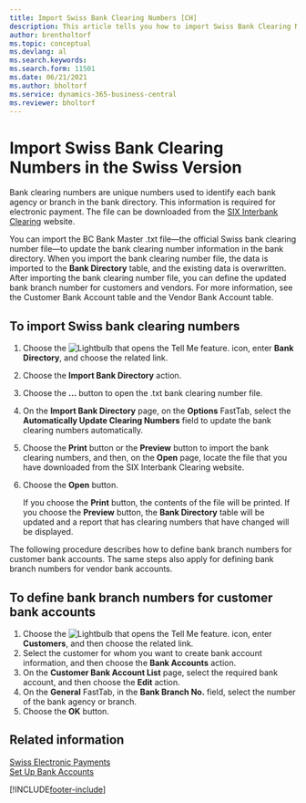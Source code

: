```yaml
---
title: Import Swiss Bank Clearing Numbers [CH]
description: This article tells you how to import Swiss Bank Clearing Numbers using the Swiss version of Business Central. 
author: brentholtorf
ms.topic: conceptual
ms.devlang: al
ms.search.keywords:
ms.search.form: 11501
ms.date: 06/21/2021
ms.author: bholtorf
ms.service: dynamics-365-business-central
ms.reviewer: bholtorf
---
```

# Import Swiss Bank Clearing Numbers in the Swiss Version

Bank clearing numbers are unique numbers used to identify each bank agency or branch in the bank directory. This information is required for electronic payment. The file can be downloaded from the [SIX Interbank Clearing](https://go.microsoft.com/fwlink/?LinkId=145121) website.  

You can import the BC Bank Master .txt file—the official Swiss bank clearing number file—to update the bank clearing number information in the bank directory. When you import the bank clearing number file, the data is imported to the **Bank Directory** table, and the existing data is overwritten. After importing the bank clearing number file, you can define the updated bank branch number for customers and vendors. For more information, see the Customer Bank Account table and the Vendor Bank Account table.  

## To import Swiss bank clearing numbers  

1. Choose the ![Lightbulb that opens the Tell Me feature.](../../media/ui-search/search_small.png "Tell me what you want to do") icon, enter **Bank Directory**, and choose the related link.  
2. Choose the **Import Bank Directory** action.  
3. Choose the **...** button to open the .txt bank clearing number file.
4. On the **Import Bank Directory** page, on the **Options** FastTab, select the **Automatically Update Clearing Numbers** field to update the bank clearing numbers automatically.  
5. Choose the **Print** button or the **Preview** button to import the bank clearing numbers, and then, on the **Open** page, locate the file that you have downloaded from the SIX Interbank Clearing website.
6. Choose the **Open** button.  

   If you choose the **Print** button, the contents of the file will be printed. If you choose the **Preview** button, the **Bank Directory** table will be updated and a report that has clearing numbers that have changed will be displayed.  

The following procedure describes how to define bank branch numbers for customer bank accounts. The same steps also apply for defining bank branch numbers for vendor bank accounts.  

## To define bank branch numbers for customer bank accounts  

1. Choose the ![Lightbulb that opens the Tell Me feature.](../../media/ui-search/search_small.png "Tell me what you want to do") icon, enter **Customers**, and then choose the related link.  
2. Select the customer for whom you want to create bank account information, and then choose the **Bank Accounts** action.  
3. On the **Customer Bank Account List** page, select the required bank account, and then choose the **Edit** action.  
4. On the **General** FastTab, in the **Bank Branch No.** field, select the number of the bank agency or branch.  
5. Choose the **OK** button.  

## Related information

[Swiss Electronic Payments](swiss-electronic-payments.md)  
[Set Up Bank Accounts](../../bank-how-setup-bank-accounts.md)

[!INCLUDE[footer-include](../../includes/footer-banner.md)]
